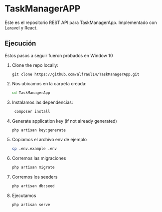 

# TaskManagerAPP

Este es el repositorio REST API para TaskManagerApp. Implementado con Laravel y React.

## Ejecución

Estos pasos a seguir fueron probados en Window 10

1. Clone the repo locally:
    ```shCancel changes
    git clone https://github.com/alfraul14/TaskManagerApp.git
    ```
2. Nos ubicamos en la carpeta creada:
    ```sh
    cd TaskManagerApp
    ```
3. Instalamos las dependencias:
   ```sh
    composer install
    ```
4. Generate application key (if not already generated)
    ```sh
    php artisan key:generate
    ```
5. Copiamos el archivo env de ejemplo
    ```sh
    cp .env.example .env
    ```
6. Corremos las migraciones
    ```sh
    php artisan migrate
    ```
7. Corremos los seeders
    ```sh
    php artisan db:seed
    ```
8. Ejecutamos
    ```sh
    php artisan serve
    ```

